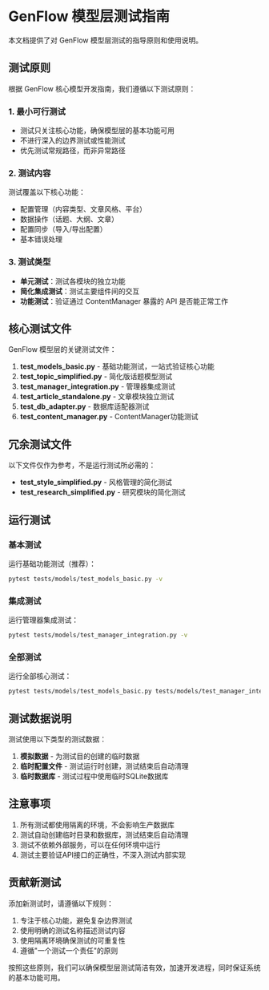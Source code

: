 # GenFlow 模型层测试指南

本文档提供了对 GenFlow 模型层测试的指导原则和使用说明。

## 测试原则

根据 GenFlow 核心模型开发指南，我们遵循以下测试原则：

### 1. 最小可行测试

- 测试只关注核心功能，确保模型层的基本功能可用
- 不进行深入的边界测试或性能测试
- 优先测试常规路径，而非异常路径

### 2. 测试内容

测试覆盖以下核心功能：

- 配置管理（内容类型、文章风格、平台）
- 数据操作（话题、大纲、文章）
- 配置同步（导入/导出配置）
- 基本错误处理

### 3. 测试类型

- **单元测试**：测试各模块的独立功能
- **简化集成测试**：测试主要组件间的交互
- **功能测试**：验证通过 ContentManager 暴露的 API 是否能正常工作

## 核心测试文件

GenFlow 模型层的关键测试文件：

1. **test_models_basic.py** - 基础功能测试，一站式验证核心功能
2. **test_topic_simplified.py** - 简化版话题模型测试
3. **test_manager_integration.py** - 管理器集成测试
4. **test_article_standalone.py** - 文章模块独立测试
5. **test_db_adapter.py** - 数据库适配器测试
6. **test_content_manager.py** - ContentManager功能测试

## 冗余测试文件

以下文件仅作为参考，不是运行测试所必需的：

- **test_style_simplified.py** - 风格管理的简化测试
- **test_research_simplified.py** - 研究模块的简化测试

## 运行测试

### 基本测试

运行基础功能测试（推荐）：

```bash
pytest tests/models/test_models_basic.py -v
```

### 集成测试

运行管理器集成测试：

```bash
pytest tests/models/test_manager_integration.py -v
```

### 全部测试

运行全部核心测试：

```bash
pytest tests/models/test_models_basic.py tests/models/test_manager_integration.py -v
```

## 测试数据说明

测试使用以下类型的测试数据：

1. **模拟数据** - 为测试目的创建的临时数据
2. **临时配置文件** - 测试运行时创建，测试结束后自动清理
3. **临时数据库** - 测试过程中使用临时SQLite数据库

## 注意事项

1. 所有测试都使用隔离的环境，不会影响生产数据库
2. 测试自动创建临时目录和数据库，测试结束后自动清理
3. 测试不依赖外部服务，可以在任何环境中运行
4. 测试主要验证API接口的正确性，不深入测试内部实现

## 贡献新测试

添加新测试时，请遵循以下规则：

1. 专注于核心功能，避免复杂边界测试
2. 使用明确的测试名称描述测试内容
3. 使用隔离环境确保测试的可重复性
4. 遵循"一个测试一个责任"的原则

按照这些原则，我们可以确保模型层测试简洁有效，加速开发进程，同时保证系统的基本功能可用。
